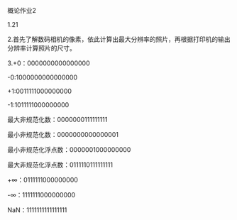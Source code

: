 概论作业2

1.21

2.首先了解数码相机的像素，依此计算出最大分辨率的照片，再根据打印机的输出分辨率计算照片的尺寸。

3.+0：0000000000000000
  
  -0:1000000000000000

+1:0011111000000000

-1:1011111000000000

最大非规范化数：0000000111111111

最小非规范化数：0000000000000001

最小非规范化浮点数：0000001000000000

最大非规范化浮点数：0111110111111111

+∞：0111111000000000

-∞：1111111000000000

NaN：1111111111111111
